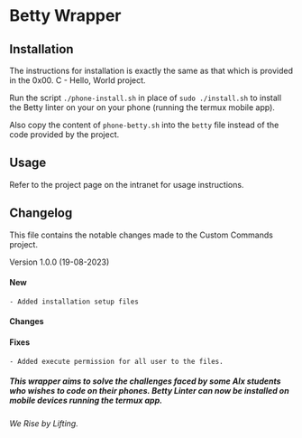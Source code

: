 # Betty Wrapper


## Installation

The instructions for installation is exactly the same as that which is provided in the 0x00. C - Hello, World project.

Run the script `./phone-install.sh` in place of `sudo ./install.sh` to install the Betty linter on your on your phone (running the termux mobile app).

Also copy the content of `phone-betty.sh` into the `betty` file instead of the code provided by the project.


## Usage

Refer to the project page on the intranet for usage instructions.




## Changelog
This file contains the notable changes made to the Custom Commands project.


Version 1.0.0 (19-08-2023)
#### New
	- Added installation setup files


#### Changes 



#### Fixes
    - Added execute permission for all user to the files.



##### This wrapper aims to solve the challenges faced by some Alx students who wishes to code on their phones. Betty Linter can now be installed on mobile devices running the termux app.

###### We Rise by Lifting.
